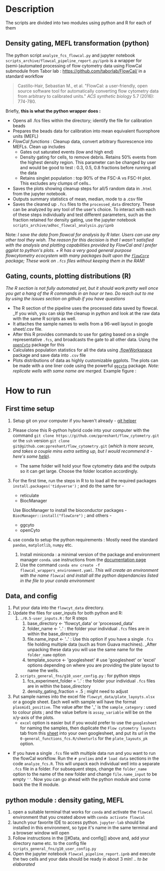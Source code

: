# Description
The scripts are divided into two modules using python and R for each of them

## Density gating, MEFL transformation (python)
The python script `analyze_fcs_flowcal.py` and jupyter notebook `scripts_archive/flowcal_pipeline_report.py/ipnb` is a wrapper for (semi-)automated processing of flow cytometry data using FlowCal submodule from Tabor lab : https://github.com/taborlab/FlowCal/ in a standard workflow
> Castillo-Hair, Sebastian M., et al. "FlowCal: a user-friendly, open source software tool for automatically converting flow cytometry data from arbitrary to calibrated units." _ACS synthetic biology_ 5.7 (2016): 774-780.

Briefly, **this is what the python wrapper does :**
- Opens all .fcs files within the directory; identify the file for calibration beads
- Prepares the beads data for calibration into mean equivalent fluorophore units (MEFL)
- _FlowCal functions_ : Cleanup data, convert arbitrary fluorescence into MEFLs. Clean up includes
	- Gates out saturated events (low and high end)
	- Density gating for cells, to remove debris. Retains 50% events from the highest density region. This parameter can be changed by user and would be good to test : 0.3, 0.5, 0.8 fractions before running all the data
	- Retains singlet population : top 90% of the FSC-A vs FSC-H plot. This excludes any clumps of cells..
- Saves the plots showing cleanup steps for all/5 random data in `.html` from the jupyter notebook. 
- Outputs summary statistics of mean, median, mode to a .csv file
- Saves the cleaned up `.fcs` files to the `processed_data` directory. These can be analyzed by any tool of the user's choice. 
To interact with each of these steps individually and test different parameters, such as the fraction retained for density gating, use the jupyter notebook `scripts_archive/adhoc_flowcal_analysis.py/ipnb`

Note: _I save the data from flowcal for analysis by R later. Users can use any other tool they wish. The reason for this decision is that I wasn't satisfied with the analysis and plotting capabilities provided by FlowCal and I prefer ggplot to python's plots. + R has a very good general purpose flowcytometry ecocystem with many packages built upon the [`flowCore`](https://bioconductor.org/packages/release/bioc/html/flowCore.html) package; These work on `.fcs` files without keeping them in the RAM!_

## Gating, counts, plotting distributions (R)

_The R section is not fully automated yet, but it should work pretty well once you get a hang of the R commands in an hour or two. Do reach out to me by using the issues section on github if you have questions_ 

- The R section of the pipeline uses the processed data saved by flowcal. _If you wish, you can skip the cleanup in python and look at the raw data with the same R scripts as well.
- It attaches the sample names to wells from a 96-well layout in google sheet/.csv file. 
- After this R provides commands to use for gating based on a single representative `.fcs`, and broadcasts the gate to all other data. Using the  [`openCyto`](https://www.bioconductor.org/packages/release/bioc/html/openCyto.html)  package for this 
- Calculates population statistics for all the data using [.flowWorkspace](https://bioconductor.org/packages/release/bioc/html/flowWorkspace.html) package and save data into `.csv` file 
- Plots distributions of data as highly customizable ggplots. The plots can be made with a one liner code using the powerful [`ggcyto`](https://www.bioconductor.org/packages/release/bioc/html/ggcyto.html) package. _Note: replicate wells with same name are merged._ Example figure : 


# How to run

## First time setup
1. Setup git on your computer if you haven't already - [git helper](https://rogerdudler.github.io/git-guide/) 
2. Please clone this R-python hybrid code into your computer with the command `git clone https://github.com/ppreshant/flow_cytometry.git` or the `ssh` version `git clone git@github.com:ppreshant/flow_cytometry.git` (_which is more secure, and takes a couple mins extra setting up, but I would recommend it - here's some [help](https://docs.github.com/en/authentication/connecting-to-github-with-ssh)_). 
	- The same folder will hold your flow cytometry data and the outputs so it can get large. Choose the folder location accordingly. 
3. For the first time, run the steps in R to to load all the required packages `install.packages('tidyverse')` ; and do the same for - 
	- reticulate
	- BiocManager
	 
	Use BiocManager to install the bioconductor packages - 
	`BiocManager::install("flowCore")` ; and others - 
	- ggcyto
	- openCyto
4. use conda to setup the python requirements : Mostly need the standard `pandas`, `matplotlib`, `numpy` etc.
	1. Install miniconda : a minimal version of the package and environment manager `conda`. use instructions from the [documentation page](https://docs.conda.io/en/latest/miniconda.html) 
	2. Use the command `conda env create -f flowcal_wrappers_environment.yaml`. _This will create an environment with the name `flowcal` and install all the python dependancies listed in the file to your conda environment_

## Data, and config
1. Put your data into the `flowcyt_data` directory.
2.  Update the files for user_inputs for both python and R: 
	1. `./0.5-user_inputs.R` : for R steps
		1. base_directory <- 'flowcyt_data' or 'processed_data'
		2. folder_name <- '..' : the folder your individual `.fcs` files are in within the base_directory
		3. file.name_input <- '..' : Use this option if you have a single `.fcs` file holding multiple data (such as from Guava machines). _After unpacking these data you will use the same name for the `folder_name` option
		4. template_source <- 'googlesheet' # use 'googlesheet' or 'excel' options depending on where you are providing the plate layout to name the wells.
	2. `scripts_general_fns/g10_user_config.py` : for python steps
		1. fcs_experiment_folder = '..' : the folder your individual `.fcs` files are in within the base_directory
		2. density_gating_fraction = .5 ; might need to adjust
3. Put sample names into the excel file `flowcyt_data/plate_layoyts.xlsx` or a google sheet. Each well with sample will have the format `plasmid1_positive`. The value after the '\_' is the `sample_category` : used to colour plots ; and the value before is `assay_variable` will be on the x/y-axis of the plots.
	- `excel` option is easier but if you would prefer to use the `googlesheet` for naming the samples, then duplicate the `Flow cytometry layouts` tab from this [sheet](https://docs.google.com/spreadsheets/d/1RffyflHCQ_GzlRHbeH3bAkiYo4zNlnFWx4FXo7xkUt8/edit#gid=2024050710) into your own googlesheet, and put its url in the `0-general_functions_fcs.R/sheeturls` for the `plate_layouts_pk` option.

-  If you have a single `.fcs` file with multiple data run and you want to run the flowCal workflow. Run the `# prelims` and `# load data` sections in the code `analyze_fcs.R`. This will unpack each individual well into a separate `.fcs` file in a folder. For subsequent steps, change the `folder_name` option to the name of the new folder and change `file.name_input` to be empty `''`. Now you can go ahead with the python module and come back the the R module.

## python module : density gating, MEFL

1. open a suitable terminal that works for `conda` and activate the `flowcal` environment that you created above with `conda activate flowcal`
2. launch your favorite IDE to access python. `jupyter-lab` should be installed in this environment, so type it's name in the same terminal and a browser window will open
3. Follow instructions in the [[#Data, and config]] above and, add your directory name etc. to the config file `scripts_general_fns/g10_user_config.py` 
4. Open the jupyter notebook `flowcal_pipeline_report.ipnb` and execute the two cells and your data should be ready in about 3 min!
.. _to be elaborated_


